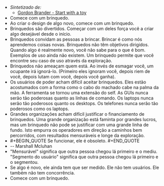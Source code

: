 - *Sintetizado de:*
	- [Gordon Brander - Start with a toy](https://gordonbrander.com/pattern/start-with-a-toy/)
- Comece com um brinquedo.
- Ao criar o design de algo novo, comece com um brinquedo.
- Brinquedos são divertidos. Começar com um deles força você a criar algo desejável desde o início.
- Brinquedos convidam as pessoas a brincar. Brincar é como nós aprendemos coisas novas.
  Brinquedos não têm objetivos dirigidos. Quando algo é realmente novo, você não sabe para o que é bom. Exemplos de uso ainda não existem. Um brinquedo permite que você encontre seu caso de uso através da exploração.
- Brinquedos não ameaçam quem está. Ao invés de esmagar você, um ocupante irá ignorá-lo. (Primeiro eles ignoram você, depois riem de você, depois lutam com você, depois você ganha).
- Os usuários de poder acham difícil aceitar brinquedos. Eles estão acostumados com a forma como o cabo do machado cabe na palma da mão. A ferramenta se tornou uma extensão do self. As GUIs nunca serão tão poderosas quanto as linhas de comando. Os laptops nunca serão tão poderosos quanto os desktops. Os telefones nunca serão tão poderosos como os laptops.
- Grandes organizações acham difícil justificar o financiamento de brinquedos. Uma grande organização está faminta por grandes lucros, mas um brinquedo não pode se justificar com uma grande linha de fundo. Isto empurra os operadores em direção a caminhos bem percorridos, com resultados mensuráveis e longe da exploração.
- #+BEGIN_QUOTE
  Se funcionar, ele é obsoleto.
  #+END_QUOTE
- -- Marshall Mcluhan
- "Mensurável" significa que outra pessoa chegou lá primeiro e o mediu. "Segmento do usuário" significa que outra pessoa chegou lá primeiro e o segmentou.
- Se algo é novo, ele ainda tem que ser medido. Ele não tem usuários. Ele também não tem concorrência.
- Comece com um brinquedo.